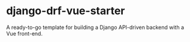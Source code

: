 # django-drf-vue-starter
A ready-to-go template for building a Django API-driven backend with a Vue front-end.
